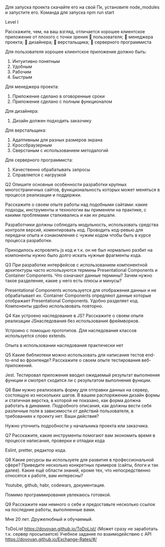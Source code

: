 Для запуска проекта скачайте его на свой Пк, установите node_modules и запустите его. Команда для запуска npm run start

Level I

Расскажите, чем, на ваш взгляд, отличается хорошее клиентское приложение от
плохого с точки зрения
 пользователя;
 менеджера проекта;
 дизайнера;
 верстальщика;
 серверного программиста

Для пользователя хорошее клиентское приложение должно быть:

1. Интуитивно понятным
2. Удобным
3. Рабочим
4. Быстрым

Для менеджера проекта:

1. Приложение сделано в оговоренные сроки
2. Приложение сделано с полным функционалом

Для дизайнера:

1. Дизайн должен подходить заказчику

Для верстальщика:

1. Адаптивным для разных размеров экрана
2. Кроссбраузерным
3. Сверстаным с использованием методалогий

Для серверного программиста:

1. Качественно обрабатывать запросы
2. Справляется с нагрузкой

Q2
Опишите основные особенности разработки крупных многостраничных сайтов,
функциональность которых может меняться в процессе реализации и поддержки.

Расскажите о своем опыте работы над подобными сайтами: какие подходы,
инструменты и технологии вы применяли на практике, с какими проблемами
сталкивались и как их решали.

Разработчики должны соблюдать модульность, использовать средства контроля версий, коментировать код. Проводить код-ревью для передачи опыта
и ознакомления с чужим кодом чтобы быть в курсе процесса разработки.

Приходилось испровлять js код и т.к. он не был нормально разбит на компоненты нужно было долго искать нужные фрагменты кода.

Q3
При разработке интерфейсов с использованием компонентной архитектуры часто
используются термины Presentational Сomponents и Сontainer Сomponents. Что
означают данные термины? Зачем нужно такое разделение, какие у него есть плюсы и
минусы?

Presentational Сomponents используется для отображения данных и не обрабатывает их.
Сontainer Сomponents опредляют данные которые отображает Presentational Сomponents.
Удобно разделяет код. Компоненты удобно использвовать повторно.

Q4
Как устроено наследование в JS? Расскажите о своем опыте реализации JSнаследования без использования фреймворков.

Устроино с помощью прототипов. Для наследования классов используется слово extends.

Опыта в использовании наследования практически нет

Q5
Какие библиотеки можно использовать для написания тестов end-to-end во
фронтенде? Расскажите о своем опыте тестирования веб-приложений.

Jest. Тестировал приложения вводил ожидаемый результат выполнения функции и смотрел сходится ли с результатом выполнения функции.

Q6
Вам нужно реализовать форму для отправки данных на сервер, состоящую из
нескольких шагов. В вашем распоряжении дизайн формы и статичная верстка, в
которой не показано, как форма должна работать в динамике. Подробного описания,
как должны вести себя различные поля в зависимости от действий пользователя, в
требованиях к проекту нет. Ваши действия?

Нужно уточнить подробности у начальника проекта или заказчика.

Q7
Расскажите, какие инструменты помогают вам экономить время в процессе
написания, проверки и отладки кода

Eslint, pretter, редактор кода.

Q8
Какие ресурсы вы используете для развития в профессиональной сфере? Приведите
несколько конкретных примеров (сайты, блоги и так далее).
Какие ещё области знаний, кроме тех, что непосредственно относятся к работе, вам
интересны?

Youtube, github, habr, codewars, документация.

Помимо программирования увлекаюсь готовкой.

Q9
Расскажите нам немного о себе и предоставьте несколько ссылок на последние
работы, выполненные вами.

Мне 20 лет. Дружелюбный и обучаемый.

ToDoList https://dovoyan.github.io/ToDoList/ (Может сразу не заработать т.к. сервер просыпается)
Учебное задание по взаимодействию с API https://dovoyan.github.io/Exchange-Rates/#/
